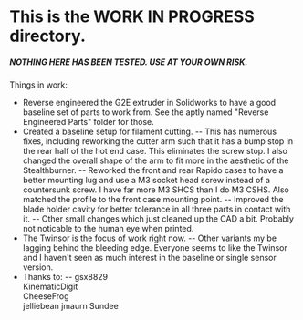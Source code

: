 # This is the WORK IN PROGRESS directory.
##### NOTHING HERE HAS BEEN TESTED. USE AT YOUR OWN RISK.
Things in work:
- Reverse engineered the G2E extruder in Solidworks to have a good baseline set of parts to work from. See the aptly named "Reverse Engineered Parts" folder for those.
- Created a baseline setup for filament cutting.
-- This has numerous fixes, including reworking the cutter arm such that it has a bump stop in the rear half of the hot end case. This eliminates the screw stop. I also changed the overall shape of the arm to fit more in the aesthetic of the Stealthburner.
-- Reworked the front and rear Rapido cases to have a better mounting lug and use a M3 socket head screw instead of a countersunk screw. I have far more M3 SHCS than I do M3 CSHS. Also matched the profile to the front case mounting point.
-- Improved the blade holder cavity for better tolerance in all three parts in contact with it.
-- Other small changes which just cleaned up the CAD a bit. Probably not noticable to the human eye when printed.
- The Twinsor is the focus of work right now.
-- Other variants my be lagging behind the bleeding edge. Everyone seems to like the Twinsor and I haven't seen as much interest in the baseline or single sensor version.
- Thanks to:
-- gsx8829  
  KinematicDigit  
  CheeseFrog  
  jelliebean
  jmaurn
  Sundee
